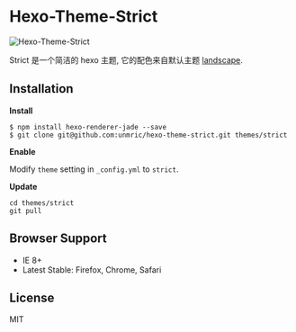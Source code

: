 # Hexo-Theme-Strict

![Hexo-Theme-Strict](http://i.imgur.com/A0cKWPh.png)

Strict 是一个简洁的 hexo 主题, 它的配色来自默认主题 [landscape](https://github.com/hexojs/hexo-theme-landscape).

## Installation

**Install**
```
$ npm install hexo-renderer-jade --save
$ git clone git@github.com:unmric/hexo-theme-strict.git themes/strict
```

**Enable**

Modify `theme` setting in `_config.yml` to `strict`.

**Update**
```
cd themes/strict
git pull
```

## Browser Support
- IE 8+
- Latest Stable: Firefox, Chrome, Safari

## License
MIT